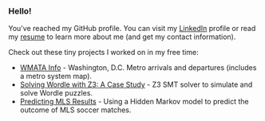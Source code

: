 ### Hello!

You've reached my GitHub profile. You can visit my [LinkedIn](https://www.linkedin.com/in/jeffbaranski/) profile or read my [resume](https://www.jeffbaranski.com/resume) to learn more about me (and get my contact information).

Check out these tiny projects I worked on in my free time:
 - [WMATA Info](https://wmata.jeffbaranski.com) - Washington, D.C. Metro arrivals and departures (includes a metro system map).
 - [Solving Wordle with Z3: A Case Study](https://www.jeffbaranski.com/wordle/z3-wordle-solver.html) - Z3 SMT solver to simulate and solve Wordle puzzles.
 - [Predicting MLS Results](https://github.com/jbaranski/mls-hmm) - Using a Hidden Markov model to predict the outcome of MLS soccer matches.
<!--  - [Word Bank](https://word-bank.jeffbaranski.com/) - Expand your vocabulary by jotting down words you come across that you don't know. -->
